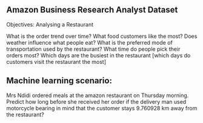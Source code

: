 ## Amazon Business Research Analyst Dataset

Objectives: Analysing a Restaurant

What is the order trend over time? 
What food customers like the most? 
Does weather influence what people eat? 
What is the preferred mode of transportation used by the restaurant? 
What time do people pick their orders most? 
Which days are the busiest in the restaurant [which days do customers visit the restaurant the most]

## Machine learning scenario:

Mrs Ndidi ordered meals at the amazon restaurant on Thursday morning. Predict how long before she received her order if the delivery man used motorcycle bearing in mind that the customer stays 9.760928 km away from the restaurant?
